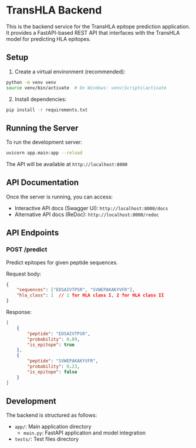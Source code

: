 # TransHLA Backend

This is the backend service for the TransHLA epitope prediction application. It provides a FastAPI-based REST API that interfaces with the TransHLA model for predicting HLA epitopes.

## Setup

1. Create a virtual environment (recommended):
```bash
python -m venv venv
source venv/bin/activate  # On Windows: venv\Scripts\activate
```

2. Install dependencies:
```bash
pip install -r requirements.txt
```

## Running the Server

To run the development server:
```bash
uvicorn app.main:app --reload
```

The API will be available at `http://localhost:8000`

## API Documentation

Once the server is running, you can access:
- Interactive API docs (Swagger UI): `http://localhost:8000/docs`
- Alternative API docs (ReDoc): `http://localhost:8000/redoc`

## API Endpoints

### POST /predict
Predict epitopes for given peptide sequences.

Request body:
```json
{
    "sequences": ["EDSAIVTPSR", "SVWEPAKAKYVFR"],
    "hla_class": 1  // 1 for HLA class I, 2 for HLA class II
}
```

Response:
```json
[
    {
        "peptide": "EDSAIVTPSR",
        "probability": 0.89,
        "is_epitope": true
    },
    {
        "peptide": "SVWEPAKAKYVFR",
        "probability": 0.23,
        "is_epitope": false
    }
]
```

## Development

The backend is structured as follows:
- `app/`: Main application directory
  - `main.py`: FastAPI application and model integration
- `tests/`: Test files directory 